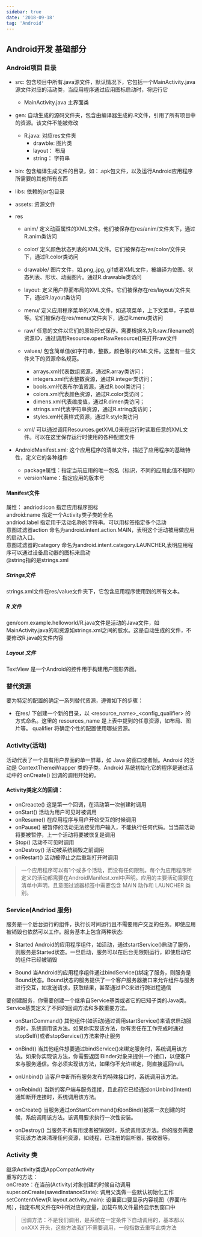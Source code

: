 ```yaml
---
sidebar: true
date: '2018-09-18'
tag: 'Android'
---
```


## Android开发 基础部分

### Android项目 目录
+ src: 包含项目中所有.java源文件，默认情况下，它包括一个MainActivity.java源文件对应的活动类，当应用程序通过应用图标启动时，将运行它
  + MainActivity.java 主界面类
+ gen: 自动生成的源码文件夹，包含由编译器生成的.R文件，引用了所有项目中的资源。该文件不能被修改
  + R.java: 对应res文件夹
    - drawble: 图片类
    - layout： 布局
    - string： 字符串

+ bin: 包含编译生成文件的目录，如：.apk包文件，以及运行Android应用程序所需要的其他所有东西  
+ libs: 依赖的jar包目录  
+ assets: 资源文件  
+ res  
  + anim/ 定义动画属性的XML文件。他们被保存在res/anim/文件夹下，通过R.anim类访问  

  + color/ 定义颜色状态列表的XML文件。它们被保存在res/color/文件夹下，通过R.color类访问  

  + drawable/ 图片文件，如.png,.jpg,.gif或者XML文件，被编译为位图、状态列表、形状、动画图片。通过R.drawable类访问  

  + layout: 定义用户界面布局的XML文件。它们被保存在res/layout/文件夹下，通过R.layout类访问  

  + menu/ 定义应用程序菜单的XML文件，如选项菜单，上下文菜单，子菜单等。它们被保存在res/menu/文件夹下，通过R.menu类访问  

  + raw/ 任意的文件以它们的原始形式保存。需要根据名为R.raw.filename的资源ID，通过调用Resource.openRawResource()来打开raw文件  

  + values/ 包含简单值(如字符串，整数，颜色等)的XML文件。这里有一些文件夹下的资源命名规范。  
    + arrays.xml代表数组资源，通过R.array类访问；  
    + integers.xml代表整数资源，通过R.integer类访问；  
    + bools.xml代表布尔值资源，通过R.bool类访问；  
    + colors.xml代表颜色资源，通过R.color类访问；  
    + dimens.xml代表维度值，通过R.dimen类访问；  
    + strings.xml代表字符串资源，通过R.string类访问；  
    + styles.xml代表样式资源，通过R.style类访问  

  + xml/ 可以通过调用Resources.getXML()来在运行时读取任意的XML文件。可以在这里保存运行时使用的各种配置文件  

+ AndroidManifest.xml: 这个应用程序的清单文件，描述了应用程序的基础特性，定义它的各种组件
  + package属性：指定当前应用的唯一包名（标识，不同的应用此值不相同）
  + versionName：指定应用的版本号

#### Manifest文件
属性：
andriod:icon 指定应用程序图标  
android:name 指定一个Activity类子类的全名  
andriod:label 指定用于活动名称的字符串。可以用标签指定多个活动  
意图过滤器action 命名为android.intent.action.MAIN，表明这个活动被用做应用的启动入口。  
意图过滤器的category 命名为android.intent.category.LAUNCHER,表明应用程序可以通过设备启动器的图标来启动  
@string指的是strings.xml

##### Strings文件
strings.xml文件在res/value文件夹下，它包含应用程序使用到的所有文本。

##### R 文件
gen/com.example.helloworld/R.java文件是活动的Java文件，如MainActivity.java的和资源如strings.xml之间的胶水。这是自动生成的文件，不要修改R.java的文件内容  

##### Layout 文件
TextView 是一个Android的控件用于构建用户图形界面。


### 替代资源
要为特定的配置的确定一系列替代资源，遵循如下的步骤：  
+ 在res/ 下创建一个新的目录，以 <resource_name>_<config_qualifier> 的方式命名。这里的 resources_name 是上表中提到的任意资源，如布局、图片等。 qualifier 将确定个性的配置使用哪些资源。

### Activity(活动)
活动代表了一个具有用户界面的单一屏幕，如 Java 的窗口或者帧。Android 的活动是 ContextThemeWrapper 类的子类。Android 系统初始化它的程序是通过活动中的 onCreate() 回调的调用开始的。

#### Activity类定义的回调：
+ onCreacte()  这是第一个回调，在活动第一次创建时调用 
+ onStart()  活动为用户可见时被调用
+ onResume()  在应用程序与用户开始交互的时候调用
+ onPause()  被暂停的活动无法接受用户输入，不能执行任何代码。当当前活动将要被暂停，上一个活动将要被恢复是调用
+ Stop()  活动不可见时调用
+ onDestroy()  活动被系统销毁之前调用
+ onRestart()  活动被停止之后重新打开时调用

> 一个应用程序可以有1个或多个活动，而没有任何限制。每个为应用程序所定义的活动都需要在AndroidManifest.xml中声明。应用的主要活动需要在清单中声明，且意图过滤器标签中需要包含 MAIN 动作和 LAUNCHER 类别。

### Service(Andriod 服务)
服务是一个后台运行的组件，执行长时间运行且不需要用户交互的任务。即使应用被销毁也依然可以工作。服务基本上包含两种状态:
+ Started
Android的应用程序组件，如活动，通过startService()启动了服务，则服务是Started状态。一旦启动，服务可以在后台无限期运行，即使启动它的组件已经被销毁

+ Bound
当Android的应用程序组件通过bindService()绑定了服务，则服务是Bound状态。Bound状态的服务提供了一个客户服务器接口来允许组件与服务进行交互，如发送请求，获取结果，甚至通过IPC来进行跨进程通信  

要创建服务，你需要创建一个继承自Service基类或者它的已知子类的Java类。Service基类定义了不同的回调方法和多数重要方法。

+ onStartCommand()  其他组件(如活动)通过调用startService()来请求启动服务时，系统调用该方法。如果你实现该方法，你有责任在工作完成时通过stopSelf()或者stopService()方法来停止服务

+ onBind()  当其他组件想要通过bindService()来绑定服务时，系统调用该方法。如果你实现该方法，你需要返回IBinder对象来提供一个接口，以便客户来与服务通信。你必须实现该方法，如果你不允许绑定，则直接返回null。

+ onUnbind()  当客户中断所有服务发布的特殊接口时，系统调用该方法。

+ onRebind()  当新的客户端与服务连接，且此前它已经通过onUnbind(Intent)通知断开连接时，系统调用该方法。

+ onCreate()  当服务通过onStartCommand()和onBind()被第一次创建的时候，系统调用该方法。该调用要求执行一次性安装。

+ onDestroy()  当服务不再有用或者被销毁时，系统调用该方法。你的服务需要实现该方法来清理任何资源，如线程，已注册的监听器，接收器等。

### Activity 类
继承Activity类或AppCompatActivity  
重写的方法：  
onCreate：在当前(Activity)对象创建的时候自动调用    
  super.onCreate(savedInstanceState): 调用父类做一些默认初始化工作
  setContentView(R.layout.activity_main): 设置窗口要显示内容视图（界面/布局），指定布局文件在R中所对应的变量，加载布局文件最终显示到窗口中

> 回调方法：不是我们调用，是系统在一定条件下自动调用的，基本都以onXXX 开头，这些方法我们不需要调用，一般指数去重写此类方法


